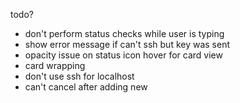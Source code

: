 todo?

- don't perform status checks while user is typing
- show error message if can't ssh but key was sent
- opacity issue on status icon hover for card view
- card wrapping
- don't use ssh for localhost
- can't cancel after adding new
